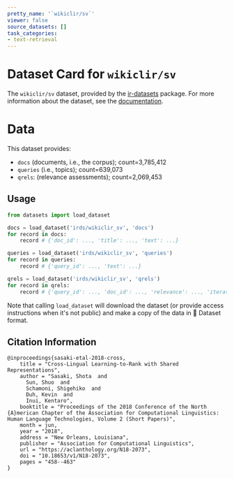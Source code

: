 ```yaml
---
pretty_name: '`wikiclir/sv`'
viewer: false
source_datasets: []
task_categories:
- text-retrieval
---
```


# Dataset Card for `wikiclir/sv`

The `wikiclir/sv` dataset, provided by the [ir-datasets](https://ir-datasets.com/) package.
For more information about the dataset, see the [documentation](https://ir-datasets.com/wikiclir#wikiclir/sv).

# Data

This dataset provides:
 - `docs` (documents, i.e., the corpus); count=3,785,412
 - `queries` (i.e., topics); count=639,073
 - `qrels`: (relevance assessments); count=2,069,453


## Usage

```python
from datasets import load_dataset

docs = load_dataset('irds/wikiclir_sv', 'docs')
for record in docs:
    record # {'doc_id': ..., 'title': ..., 'text': ...}

queries = load_dataset('irds/wikiclir_sv', 'queries')
for record in queries:
    record # {'query_id': ..., 'text': ...}

qrels = load_dataset('irds/wikiclir_sv', 'qrels')
for record in qrels:
    record # {'query_id': ..., 'doc_id': ..., 'relevance': ..., 'iteration': ...}

```

Note that calling `load_dataset` will download the dataset (or provide access instructions when it's not public) and make a copy of the
data in 🤗 Dataset format.

## Citation Information

```
@inproceedings{sasaki-etal-2018-cross,
    title = "Cross-Lingual Learning-to-Rank with Shared Representations",
    author = "Sasaki, Shota  and
      Sun, Shuo  and
      Schamoni, Shigehiko  and
      Duh, Kevin  and
      Inui, Kentaro",
    booktitle = "Proceedings of the 2018 Conference of the North {A}merican Chapter of the Association for Computational Linguistics: Human Language Technologies, Volume 2 (Short Papers)",
    month = jun,
    year = "2018",
    address = "New Orleans, Louisiana",
    publisher = "Association for Computational Linguistics",
    url = "https://aclanthology.org/N18-2073",
    doi = "10.18653/v1/N18-2073",
    pages = "458--463"
}
```
